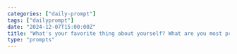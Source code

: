 ```yaml
---
categories: ["daily-prompt"]
tags: ["dailyprompt"]
date: "2024-12-07T15:00:00Z"
title: "What's your favorite thing about yourself? What are you most proud of?"
type: "prompts"
---
```


